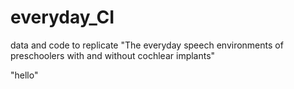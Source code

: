 # everyday_CI
data and code to replicate "The everyday speech environments of preschoolers with and without cochlear implants"

"hello"